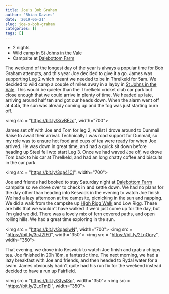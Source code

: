 ```yaml
---
title: Joe's Bob Graham
author: 'Rhian Davies'
date: '2019-06-21'
slug: joe-s-bob-graham
categories: []
tags: []
---
```


* 2 nights
* Wild camp in [St Johns in the Vale](https://goo.gl/maps/bQ3EpMrFvesWqcAJA)
* Campsite at [Dalebottom Farm](https://goo.gl/maps/BjWbxwohfahLrXt16)

The weekend of the longest day of the year is always a popular time for Bob Graham attempts, and this year Joe decided to give it a go. James was supporting Leg 2 which meant we needed to be in Threlkeld for 5am. We decided to wild camp a couple of miles away in a layby in [St Johns in the Vale](https://goo.gl/maps/bQ3EpMrFvesWqcAJA). This would be quieter than the Threlkeld cricket club car park but close enough that we could arrive in plenty of time. We headed up late, arriving around half ten and got our heads down. When the alarm went off at 4:45, the sun was already coming up and the fog was just starting burn off.

<img src = "https://bit.ly/3rvBEzc", width="700"> 

James set off with Joe and Tom for leg 2, whilst I drove around to Dunmail Raise to await their arrival. Technically I was road support for Dunmail, so my role was to ensure hot food and cups of tea were ready for when Joe arrived. He was down in great time, and had a quick sit down before heading up Steel fell wto start Leg 3. Once we had waved Joe off, we drove Tom back to his car at Threlkeld, and had an long chatty coffee and biscuits in the car park. 

<img src = "https://bit.ly/3qa41CI", width="700"> 

Joe and friends had booked to stay Saturday night at [Dalebottom Farm](https://goo.gl/maps/BjWbxwohfahLrXt16) campsite so we drove over to check in and settle down. We had no plans for the day other than heading into Keswick in the evening to watch Joe finish. 
We had a lazy afternoon at the campsite, picnicking in the sun and napping. We did a walk from the campsite up [High Rigg Walk](https://www.strava.com/activities/2474704383) and Low Rigg. These are hills that we wouldn't have walked if we'd just come up for the day, but I'm glad we did. There was a lovely mix of fern covered paths, and open rolling hills. We had a great time exploring in the sun.

<img src = "https://bit.ly/3qasjwN", width="700"> 
<img src = "https://bit.ly/3cJ2fF0", width="350"> <img src = "https://bit.ly/2LqOory", width="350"> 

That evening, we drove into Keswick to watch Joe finish and grab a chippy tea. Joe finished in 20h 18m, a fantastic time. The next morning, we had a lazy breakfast with Joe and friends, and then headed to Rydal water for a swim. James obviously hadn't quite had his run fix for the weekend instead decided to have a run up Fairfield.

<img src = "https://bit.ly/3tysl3q", width="350"> <img src = "https://bit.ly/2LqTmEI", width="350"> 


